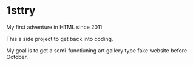 # 1sttry
My first adventure in HTML since 2011

This a side project to get back into coding.

My goal is to get a semi-functiuning art gallery type fake website before October.
